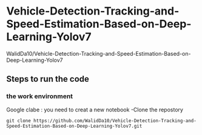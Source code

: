 # Vehicle-Detection-Tracking-and-Speed-Estimation-Based-on-Deep-Learning-Yolov7
WalidDa10/Vehicle-Detection-Tracking-and-Speed-Estimation-Based-on-Deep-Learning-Yolov7

## Steps to run the code 
### the work environment
Google clabe : you need to creat a new notebook 
-Clone  the repostory 
```
git clone https://github.com/WalidDa10/Vehicle-Detection-Tracking-and-Speed-Estimation-Based-on-Deep-Learning-Yolov7.git
```
